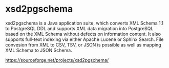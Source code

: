 # xsd2pgschema
xsd2pgschema is a Java application suite, which converts XML Schema 1.1 to PostgreSQL DDL and supports XML data migration into PostgreSQL based on the XML Schema without defects on information content. It also supports full-text indexing via either Apache Lucene or Sphinx Search. File convesion from XML to CSV, TSV, or JSON is possible as well as mapping XML Schema to JSON Schema.


https://sourceforge.net/projects/xsd2pgschema/
